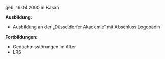 geb. 16.04.2000 in Kasan

**Ausbildung:**

* Ausbildung an der „Düsseldorfer Akademie“ mit Abschluss Logopädin

**Fortbildungen:**

* Gedächtnisstörungen im Alter
* LRS

